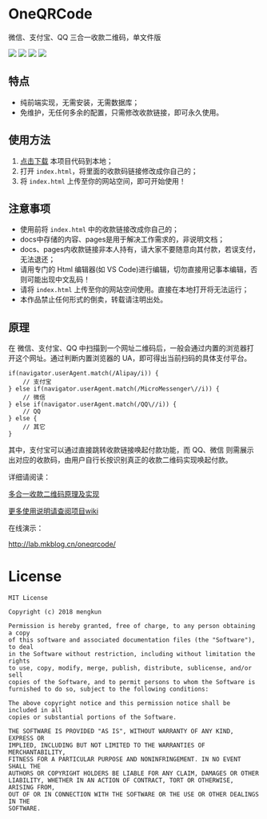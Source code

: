 # OneQRCode

微信、支付宝、QQ 三合一收款二维码，单文件版

![](https://img.shields.io/github/issues/mengkunsoft/OneQRCode.svg?style=flat-square) ![](https://img.shields.io/github/forks/mengkunsoft/OneQRCode.svg?style=flat-square) ![](https://img.shields.io/github/stars/mengkunsoft/OneQRCode.svg?style=flat-square) ![](https://img.shields.io/github/license/mengkunsoft/OneQRCode.svg?style=flat-square)

## 特点
 
 - 纯前端实现，无需安装，无需数据库；
 - 免维护，无任何多余的配置，只需修改收款链接，即可永久使用。

## 使用方法
 
 1. [点击下载](https://github.com/mengkunsoft/OneQRCode/archive/master.zip) 本项目代码到本地；
 2. 打开  `index.html`，将里面的收款码链接修改成你自己的；
 3. 将 `index.html` 上传至你的网站空间，即可开始使用！

## 注意事项

 - 使用前将 `index.html` 中的收款链接改成你自己的；
 - docs中存储的内容、pages是用于解决工作需求的，非说明文档；
 - docs、pages内收款链接非本人持有，请大家不要随意向其付款，若误支付，无法退还；
 - 请用专门的 Html 编辑器(如 VS Code)进行编辑，切勿直接用记事本编辑，否则可能出现中文乱码！
 - 请将 `index.html` 上传至你的网站空间使用。直接在本地打开将无法运行；
 - 本作品禁止任何形式的倒卖，转载请注明出处。

## 原理
在 微信、支付宝、QQ 中扫描到一个网址二维码后，一般会通过内置的浏览器打开这个网址。通过判断内置浏览器的 UA，即可得出当前扫码的具体支付平台。

````
if(navigator.userAgent.match(/Alipay/i)) {
    // 支付宝
} else if(navigator.userAgent.match(/MicroMessenger\//i)) {
    // 微信
} else if(navigator.userAgent.match(/QQ\//i)) {
    // QQ
} else {
    // 其它
}
````

其中，支付宝可以通过直接跳转收款链接唤起付款功能，而 QQ、微信 则需展示出对应的收款码，由用户自行长按识别真正的收款二维码实现唤起付款。

详细请阅读：

[多合一收款二维码原理及实现](https://mkblog.cn/922/)

[更多使用说明请查阅项目wiki](https://github.com/mengkunsoft/OneQRCode/wiki)

在线演示：

http://lab.mkblog.cn/oneqrcode/

# License

````
MIT License

Copyright (c) 2018 mengkun

Permission is hereby granted, free of charge, to any person obtaining a copy
of this software and associated documentation files (the "Software"), to deal
in the Software without restriction, including without limitation the rights
to use, copy, modify, merge, publish, distribute, sublicense, and/or sell
copies of the Software, and to permit persons to whom the Software is
furnished to do so, subject to the following conditions:

The above copyright notice and this permission notice shall be included in all
copies or substantial portions of the Software.

THE SOFTWARE IS PROVIDED "AS IS", WITHOUT WARRANTY OF ANY KIND, EXPRESS OR
IMPLIED, INCLUDING BUT NOT LIMITED TO THE WARRANTIES OF MERCHANTABILITY,
FITNESS FOR A PARTICULAR PURPOSE AND NONINFRINGEMENT. IN NO EVENT SHALL THE
AUTHORS OR COPYRIGHT HOLDERS BE LIABLE FOR ANY CLAIM, DAMAGES OR OTHER
LIABILITY, WHETHER IN AN ACTION OF CONTRACT, TORT OR OTHERWISE, ARISING FROM,
OUT OF OR IN CONNECTION WITH THE SOFTWARE OR THE USE OR OTHER DEALINGS IN THE
SOFTWARE.
````
